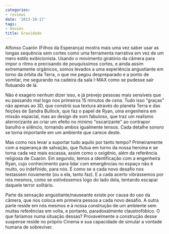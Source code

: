 ```yaml
---
categories:
- reviews
date: '2013-10-17'
tags:
- movies
title: Gravidade
---
```


Alfonso Cuarón (Filhos da Esperança) mostra mais uma vez saber usar as longas sequência sem cortes como uma ferramenta narrativa em vez de um mero estilo exibicionista. Usando o movimento giratório da câmera para impor o ritmo e precisando de pouquíssimos cortes, e ainda assim extremamente orgânicos, somos levados a uma experiência angustiante em torno da órbita da Terra, o que me pegou despreparado e a ponto de vomitar, me segurando na cadeira da sala I-MAX como se pudesse sair flutuando de lá.

Não é exagero nenhum dizer isso, e já prevejo pessoas mais sensíveis que eu passando mal logo nos primeiros 15 minutos de cena. Tudo isso "graças" não apenas ao 3D, que constrói sua textura através do planeta Terra e das feições de Sandra Bullock, que faz o papel de Ryan, uma engenheira em missão espacial, mas ao design de som fabuloso, que traz um realismo aterrorizante ao criar um efeito no mínimo "oscarizante" ao contrapor barulho e silêncio, tornando ambos igualmente tensos. Cada detalhe sonoro se torna importante em um ambiente que carece deste.

Mas como nos levar a suportar tudo aquilo por tanto tempo? Primeiramente com a esperança de salvação, que flutua em torno da nossa heroína e se torna cada vez mais escassa, assim como o oxigênio, além da referência religiosa de Cuarón. Em segundo, temos a identificação com a engenheira Ryan, cujo conhecimento para lidar com emergências no espaço não é muito, ou indefinido, para nós. É como se a cada novo desafio nos testassem novamente (ou a ela, tanto faz). E a cada acerto vibrássemos por nós mesmos, como se estivéssemos logo do lado dela, tentando escapar daquele terror solitário.

Parte da sensação angustiante/nauseante existe por causa do uso da câmera, que nos coloca em primeira pessoa a cada novo desafio. A outra parte reside em nós mesmos e à nossa construção de um ambiente sem muitas referências em volta, e portanto, paradoxalmente claustrofóbico. O que faríamos numa situação dessas? Provavelmente a construção desse suspense reside no próprio Cinema e sua capacidade de simular a vontade humana de sobreviver.